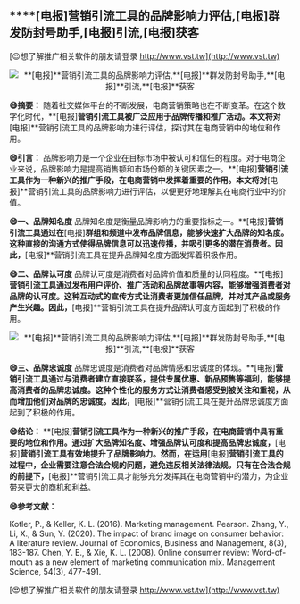 ## ****[电报]**营销引流工具的品牌影响力评估,**[电报]**群发防封号助手,**[电报]**引流,**[电报]**获客**

[😍想了解推广相关软件的朋友请登录 http://www.vst.tw](http://www.vst.tw)

 <center><img src="https://vst.tw/MP4/tuiguang/png/5.png" alt="**[电报]**营销引流工具的品牌影响力评估,**[电报]**群发防封号助手,**[电报]**引流,**[电报]**获客"></center>

**😄摘要：**
随着社交媒体平台的不断发展，电商营销策略也在不断变革。在这个数字化时代，**[电报]**营销引流工具被广泛应用于品牌传播和推广活动。本文将对**[电报]**营销引流工具的品牌影响力进行评估，探讨其在电商营销中的地位和作用。

**😄引言：**
品牌影响力是一个企业在目标市场中被认可和信任的程度。对于电商企业来说，品牌影响力是提高销售额和市场份额的关键因素之一。**[电报]**营销引流工具作为一种新兴的推广手段，在电商营销中发挥着重要的作用。本文将对**[电报]**营销引流工具的品牌影响力进行评估，以便更好地理解其在电商行业中的价值。

**😄一、品牌知名度**
品牌知名度是衡量品牌影响力的重要指标之一。**[电报]**营销引流工具通过在**[电报]**群组和频道中发布品牌信息，能够快速扩大品牌的知名度。这种直接的沟通方式使得品牌信息可以迅速传播，并吸引更多的潜在消费者。因此，**[电报]**营销引流工具在提升品牌知名度方面发挥着积极作用。

**😄二、品牌认可度**
品牌认可度是消费者对品牌价值和质量的认同程度。**[电报]**营销引流工具通过发布用户评价、推广活动和品牌故事等内容，能够增强消费者对品牌的认可度。这种互动式的宣传方式让消费者更加信任品牌，并对其产品或服务产生兴趣。因此，**[电报]**营销引流工具在提升品牌认可度方面起到了积极的作用。

 <center><img src="https://vst.tw/MP4/tuiguang/png/3.png" alt="**[电报]**营销引流工具的品牌影响力评估,**[电报]**群发防封号助手,**[电报]**引流,**[电报]**获客"></center>

**😄三、品牌忠诚度**
品牌忠诚度是消费者对品牌情感和忠诚度的体现。**[电报]**营销引流工具通过与消费者建立直接联系，提供专属优惠、新品预售等福利，能够提高消费者的品牌忠诚度。这种个性化的服务方式让消费者感受到被关注和重视，从而增加他们对品牌的忠诚度。因此，**[电报]**营销引流工具在提升品牌忠诚度方面起到了积极的作用。

**😄结论：**
**[电报]**营销引流工具作为一种新兴的推广手段，在电商营销中具有重要的地位和作用。通过扩大品牌知名度、增强品牌认可度和提高品牌忠诚度，**[电报]**营销引流工具有效地提升了品牌影响力。然而，在运用**[电报]**营销引流工具的过程中，企业需要注意合法合规的问题，避免违反相关法律法规。只有在合法合规的前提下，**[电报]**营销引流工具才能够充分发挥其在电商营销中的潜力，为企业带来更大的商机和利益。

**😄参考文献：**

Kotler, P., & Keller, K. L. (2016). Marketing management. Pearson.
Zhang, Y., Li, X., & Sun, Y. (2020). The impact of brand image on consumer behavior: A literature review. Journal of Economics, Business and Management, 8(3), 183-187.
Chen, Y. E., & Xie, K. L. (2008). Online consumer review: Word-of-mouth as a new element of marketing communication mix. Management Science, 54(3), 477-491.

[😍想了解推广相关软件的朋友请登录 http://www.vst.tw](http://www.vst.tw)



